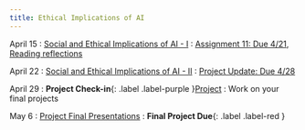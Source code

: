 ```yaml
---
title: Ethical Implications of AI
---
```


April 15
: [Social and Ethical Implications of AI - I](#)
  : [Assignment 11: Due 4/21](https://drive.google.com/drive/folders/1lnL8kJfupv4-aQXAtY42xghxrmac5VQ7?usp=drive_link), [Reading reflections](#)

April 22
: [Social and Ethical Implications of AI - II](#)
  : [Project Update: Due 4/28](https://drive.google.com/drive/folders/1lnL8kJfupv4-aQXAtY42xghxrmac5VQ7?usp=drive_link)

April 29
: **Project Check-in**{: .label .label-purple }[Project](#)
  : Work on your final projects

May 6
: [Project Final Presentations](#)
: **Final Project Due**{: .label .label-red }
